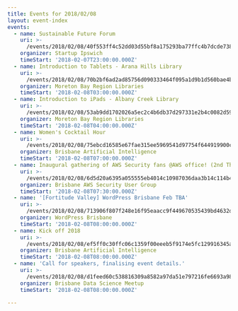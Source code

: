 ```yaml
---
title: Events for 2018/02/08
layout: event-index
events:
  - name: Sustainable Future Forum
    uri: >-
      /events/2018/02/08/40f553ff4c52dd03d55bf8a175293ba77ffc4b7dcde73857cea1fd03b100a47e
    organizer: Startup Ipswich
    timeStart: '2018-02-07T23:00:00.000Z'
  - name: Introduction to Tablets - Arana Hills Library
    uri: >-
      /events/2018/02/08/70b2bf6ad2ad85756d090333464f095a1d9b1d560bae4ba55f5c1b40c9e331f0
    organizer: Moreton Bay Region Libraries
    timeStart: '2018-02-08T03:00:00.000Z'
  - name: Introduction to iPads - Albany Creek Library
    uri: >-
      /events/2018/02/08/53ab9dd1702026a5ec2c4b6db37d297331e2b4c0082d59d462339926374e3f72
    organizer: Moreton Bay Region Libraries
    timeStart: '2018-02-08T04:00:00.000Z'
  - name: Women's Cocktail Hour
    uri: >-
      /events/2018/02/08/75ebcd16585e67fae315ee5969541d97754f644919900c968b1e2708d708008b
    organizer: Brisbane Artificial Intelligence
    timeStart: '2018-02-08T07:00:00.000Z'
  - name: Inaugural gathering of AWS Security fans @AWS office! (2nd Thursday)
    uri: >-
      /events/2018/02/08/6d5d20a6395a055555eb4014c10987036daa3b14c114b4a3c9bca5c70b043b2a
    organizer: Brisbane AWS Security User Group
    timeStart: '2018-02-08T07:30:00.000Z'
  - name: '[Fortitude Valley] WordPress Brisbane Feb TBA'
    uri: >-
      /events/2018/02/08/713906f807f248e16f95eaacc9f449670535439bd4632dd1584c4abf33f7c890
    organizer: WordPress Brisbane
    timeStart: '2018-02-08T08:00:00.000Z'
  - name: Kick off 2018
    uri: >-
      /events/2018/02/08/ef5ff0c30ffc06c1359f00eeeb5f9174e5fc129916345af86e51c20240405977
    organizer: Brisbane Artificial Intelligence
    timeStart: '2018-02-08T08:00:00.000Z'
  - name: 'Call for speakers, finalising event details.'
    uri: >-
      /events/2018/02/08/d1feed60c538816309a8582a97da51e797216fe6693a98fe4fa0731286309198
    organizer: Brisbane Data Science Meetup
    timeStart: '2018-02-08T08:00:00.000Z'

---
```

